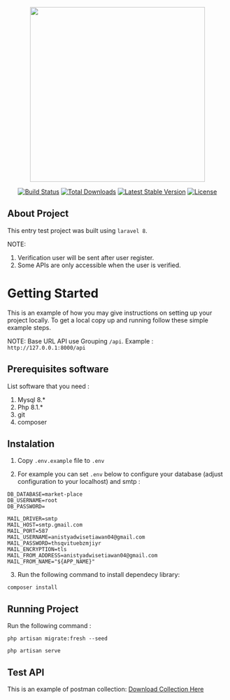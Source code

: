 <p align="center"><a href="https://laravel.com" target="_blank"><img src="https://raw.githubusercontent.com/laravel/art/master/logo-lockup/5%20SVG/2%20CMYK/1%20Full%20Color/laravel-logolockup-cmyk-red.svg" width="400"></a></p>

<p align="center">
<a href="https://travis-ci.org/laravel/framework"><img src="https://travis-ci.org/laravel/framework.svg" alt="Build Status"></a>
<a href="https://packagist.org/packages/laravel/framework"><img src="https://img.shields.io/packagist/dt/laravel/framework" alt="Total Downloads"></a>
<a href="https://packagist.org/packages/laravel/framework"><img src="https://img.shields.io/packagist/v/laravel/framework" alt="Latest Stable Version"></a>
<a href="https://packagist.org/packages/laravel/framework"><img src="https://img.shields.io/packagist/l/laravel/framework" alt="License"></a>
</p>

## About Project
This entry test project was built using `laravel 8`.

NOTE:
1. Verification user will be sent after user register.
2. Some APIs are only accessible when the user is verified.
 
# Getting Started

This is an example of how you may give instructions on setting up your project locally.
To get a local copy up and running follow these simple example steps.

NOTE: Base URL API use Grouping `/api`. Example : `http://127.0.0.1:8000/api`

## Prerequisites software

List software that you need : 
1. Mysql 8.*
2. Php 8.1.*
3. git
4. composer

## Instalation 

1. Copy `.env.example` file to `.env`

2. For example you can set `.env` below to configure your database (adjust configuration to your localhost) and smtp :
```
DB_DATABASE=market-place
DB_USERNAME=root
DB_PASSWORD=

MAIL_DRIVER=smtp
MAIL_HOST=smtp.gmail.com
MAIL_PORT=587
MAIL_USERNAME=anistyadwisetiawan04@gmail.com
MAIL_PASSWORD=thsqvituebzmjiyr
MAIL_ENCRYPTION=tls
MAIL_FROM_ADDRESS=anistyadwisetiawan04@gmail.com
MAIL_FROM_NAME="${APP_NAME}"
```

3. Run the following command to install dependecy library:
```
composer install
```
## Running Project
Run the following command :
```
php artisan migrate:fresh --seed
```
```
php artisan serve
```

## Test API
This is an example of postman collection: [Download Collection Here](https://drive.google.com/file/d/1rJXa48TfjP3SwEv6LxkDcAMlA3RJHtdi/view?usp=sharing)
